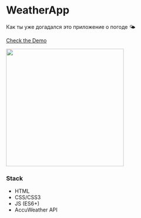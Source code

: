 # WeatherApp

Как ты уже догадался это приложение о погоде 🌤

<a href="https://stanislavxmov.github.io/portfolio/weather.html" target="_blank">Check the Demo</a>

<img src="https://imgshare.io/images/2021/03/03/we.png" width="320"/>

### Stack
- HTML
- CSS/CSS3
- JS (ES6+)
- AccuWeather API
